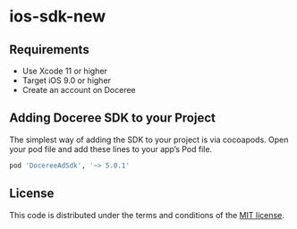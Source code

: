 # ios-sdk-new

## Requirements
- Use Xcode 11 or higher
- Target iOS 9.0 or higher
- Create an account on Doceree

## Adding Doceree SDK to your Project
The simplest way of adding the SDK to your project is via cocoapods. Open your pod file and add these lines to your app’s Pod file. 

```sh
pod 'DocereeAdSdk', '~> 5.0.1'
```


## License
This code is distributed under the terms and conditions of the [MIT license](https://github.com/doceree/ios-sdk/blob/master/MIT%20License).
